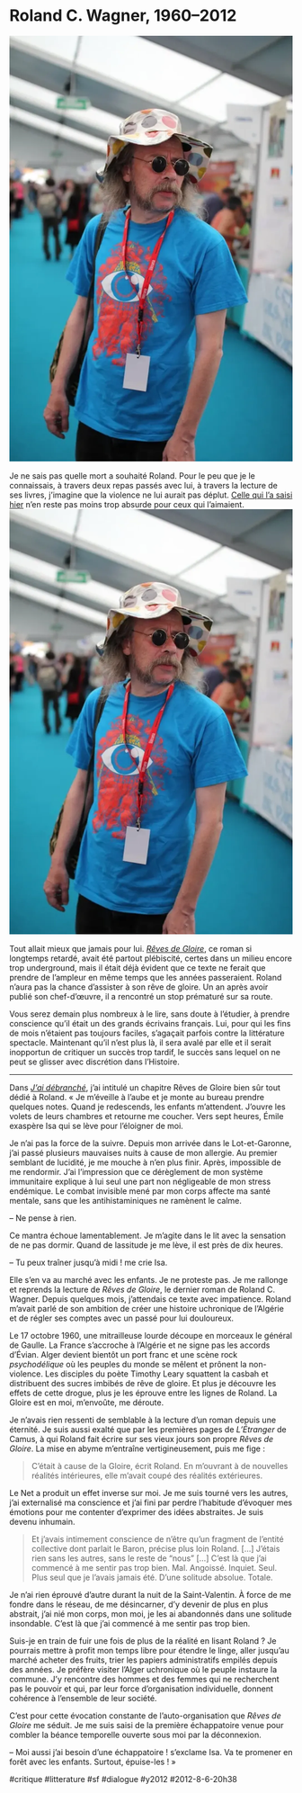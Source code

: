 # Roland C. Wagner, 1960–2012

![](_i/roland.webp)

Je ne sais pas quelle mort a souhaité Roland. Pour le peu que je le connaissais, à travers deux repas passés avec lui, à travers la lecture de ses livres, j’imagine que la violence ne lui aurait pas déplut. [Celle qui l’a saisi hier](http://www.sudouest.fr/2012/08/06/un-cognacais-decede-dans-une-sortie-de-route-787842-2938.php) n’en reste pas moins trop absurde pour ceux qui l’aimaient.
[![](_i/roland.webp)](http://www.facebook.com/photo.php?fbid=3513403393827&set=a.1623673191753.2079196.1234188629&type=1&theater)

Tout allait mieux que jamais pour lui. [*Rêves de Gloire*](http://www.l-atalante.com/catalogue/la_dentelle_du_cygne/reves_de_gloire/48/698/roland_c_wagner/detail.html), ce roman si longtemps retardé, avait été partout plébiscité, certes dans un milieu encore trop underground, mais il était déjà évident que ce texte ne ferait que prendre de l’ampleur en même temps que les années passeraient. Roland n’aura pas la chance d’assister à son rêve de gloire. Un an après avoir publié son chef-d’œuvre, il a rencontré un stop prématuré sur sa route.

Vous serez demain plus nombreux à le lire, sans doute à l’étudier, à prendre conscience qu’il était un des grands écrivains français. Lui, pour qui les fins de mois n’étaient pas toujours faciles, s’agaçait parfois contre la littérature spectacle. Maintenant qu’il n’est plus là, il sera avalé par elle et il serait inopportun de critiquer un succès trop tardif, le succès sans lequel on ne peut se glisser avec discrétion dans l’Histoire.

---

Dans *[J’ai débranché](../../page/jai-debranche)*, j’ai intitulé un chapitre Rêves de Gloire bien sûr tout dédié à Roland. « Je m’éveille à l’aube et je monte au bureau prendre quelques notes. Quand je redescends, les enfants m’attendent. J’ouvre les volets de leurs chambres et retourne me coucher. Vers sept heures, Émile exaspère Isa qui se lève pour l’éloigner de moi.

Je n’ai pas la force de la suivre. Depuis mon arrivée dans le Lot-et-Garonne, j’ai passé plusieurs mauvaises nuits à cause de mon allergie. Au premier semblant de lucidité, je me mouche à n’en plus finir. Après, impossible de me rendormir. J’ai l’impression que ce dérèglement de mon système immunitaire explique à lui seul une part non négligeable de mon stress endémique. Le combat invisible mené par mon corps affecte ma santé mentale, sans que les antihistaminiques ne ramènent le calme.

– Ne pense à rien.

Ce mantra échoue lamentablement. Je m’agite dans le lit avec la sensation de ne pas dormir. Quand de lassitude je me lève, il est près de dix heures.

– Tu peux traîner jusqu’à midi ! me crie Isa.

Elle s’en va au marché avec les enfants. Je ne proteste pas. Je me rallonge et reprends la lecture de *Rêves de Gloire*, le dernier roman de Roland C. Wagner. Depuis quelques mois, j’attendais ce texte avec impatience. Roland m’avait parlé de son ambition de créer une histoire uchronique de l’Algérie et de régler ses comptes avec un passé pour lui douloureux.

Le 17 octobre 1960, une mitrailleuse lourde découpe en morceaux le général de Gaulle. La France s’accroche à l’Algérie et ne signe pas les accords d’Évian. Alger devient bientôt un port franc et une scène rock *psychodélique* où les peuples du monde se mêlent et prônent la non-violence. Les disciples du poète Timothy Leary squattent la casbah et distribuent des sucres imbibés de rêve de gloire. Et plus je découvre les effets de cette drogue, plus je les éprouve entre les lignes de Roland. La Gloire est en moi, m’envoûte, me déroute.

Je n’avais rien ressenti de semblable à la lecture d’un roman depuis une éternité. Je suis aussi exalté que par les premières pages de *L’Étranger* de Camus, à qui Roland fait écrire sur ses vieux jours son propre *Rêves de Gloire*. La mise en abyme m’entraîne vertigineusement, puis me fige :

> C’était à cause de la Gloire, écrit Roland. En m’ouvrant à de nouvelles réalités intérieures, elle m’avait coupé des réalités extérieures.

Le Net a produit un effet inverse sur moi. Je me suis tourné vers les autres, j’ai externalisé ma conscience et j’ai fini par perdre l’habitude d’évoquer mes émotions pour me contenter d’exprimer des idées abstraites. Je suis devenu inhumain.

> Et j’avais intimement conscience de n’être qu’un fragment de l’entité collective dont parlait le Baron, précise plus loin Roland. […] J’étais rien sans les autres, sans le reste de “nous” […] C’est là que j’ai commencé à me sentir pas trop bien. Mal. Angoissé. Inquiet. Seul. Plus seul que je l’avais jamais été. D’une solitude absolue. Totale.

Je n’ai rien éprouvé d’autre durant la nuit de la Saint-Valentin. À force de me fondre dans le réseau, de me désincarner, d’y devenir de plus en plus abstrait, j’ai nié mon corps, mon moi, je les ai abandonnés dans une solitude insondable. C’est là que j’ai commencé à me sentir pas trop bien.

Suis-je en train de fuir une fois de plus de la réalité en lisant Roland ? Je pourrais mettre à profit mon temps libre pour étendre le linge, aller jusqu’au marché acheter des fruits, trier les papiers administratifs empilés depuis des années. Je préfère visiter l’Alger uchronique où le peuple instaure la commune. J’y rencontre des hommes et des femmes qui ne recherchent pas le pouvoir et qui, par leur force d’organisation individuelle, donnent cohérence à l’ensemble de leur société.

C’est pour cette évocation constante de l’auto-organisation que *Rêves de Gloire* me séduit. Je me suis saisi de la première échappatoire venue pour combler la béance temporelle ouverte sous moi par la déconnexion.

– Moi aussi j’ai besoin d’une échappatoire ! s’exclame Isa. Va te promener en forêt avec les enfants. Surtout, épuise-les ! »

#critique #litterature #sf #dialogue #y2012 #2012-8-6-20h38
